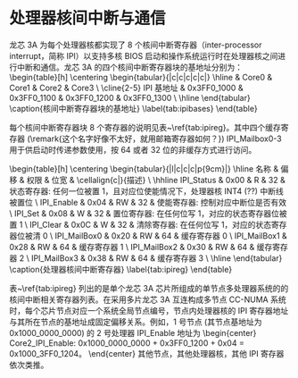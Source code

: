 处理器核间中断与通信
====================

龙芯 3A 为每个处理器核都实现了 8 个核间中断寄存器（inter-processor
interrupt，简称 IPI）以支持多核 BIOS
启动和操作系统运行时在处理器核之间进行中断和通信。龙芯 3A
的四个核间中断寄存器块的基地址分别为：
\begin{table}[h]
  \centering
  \begin{tabular}{|c|c|c|c|c|} \hline
               & Core0 & Core1 & Core2 & Core3 \\ \cline{2-5}
    IPI 基地址 & 0x3FF0\_1000 & 0x3FF0\_1100 & 0x3FF0\_1200 & 0x3FF0\_1300 \\ \hline
  \end{tabular}
  \caption{核间中断寄存器块的基地址}
  \label{tab:ipibases}
\end{table}

每个核间中断寄存器块 8 个寄存器的说明见表~\ref{tab:ipireg}。其中四个缓存寄存器
(\remark{这个名字好像不太好，就用邮箱寄存器如何？})
IPI\_Mailbox0-3 用于供启动时传递参数使用，按 64 或者 32
位的非缓存方式进行访问。

\begin{table}[h]
  \centering
  \begin{tabular}{|l|c|c|c|p{9cm}|} \hline
    名称          & 偏移 & 权限 & 位宽 & \cellalign{c|}{描述} \\ \hhline
    IPI\_Status   & 0x00 & R    & 32 & 状态寄存器: 任何一位被置 1，且对应位使能情况下，处理器核 INT4 (??) 中断线被置位 \\
    IPI\_Enable   & 0x04 & RW   & 32 & 使能寄存器: 控制对应中断位是否有效 \\
    IPI\_Set      & 0x08 & W    & 32 & 置位寄存器: 在任何位写 1，对应的状态寄存器位被置 1 \\
    IPI\_Clear    & 0x0C & W    & 32 & 清除寄存器: 在任何位写 1，对应的状态寄存器位被清 0 \\
    IPI\_MailBox0 & 0x20 & RW   & 64 & 缓存寄存器 0 \\
    IPI\_MailBox1 & 0x28 & RW   & 64 & 缓存寄存器 1 \\
    IPI\_MailBox2 & 0x30 & RW   & 64 & 缓存寄存器 2 \\
    IPI\_MailBox3 & 0x38 & RW   & 64 & 缓存寄存器 3 \\ \hline
  \end{tabular}
  \caption{处理器核间中断寄存器}
  \label{tab:ipireg}
\end{table}

表~\ref{tab:ipireg} 列出的是单个龙芯 3A
芯片所组成的单节点多处理器系统的的核间中断相关寄存器列表。在采用多片龙芯 3A
互连构成多节点 CC-NUMA
系统时，每个芯片节点对应一个系统全局节点编号，节点内处理器核的 IPI
寄存器地址与其所在节点的基地址成固定偏移关系。例如，1 号节点
(其节点基地址为0x1000\_0000\_0000) 的 2 号处理器 IPI\_Enable 地址为
\begin{center}
  Core2\_IPI\_Enable: 0x1000\_0000\_0000 + 0x3FF0\_1200 + 0x04 = 0x1000\_3FF0\_1204。
\end{center}
其他节点，其他处理器核，其他 IPI 寄存器依次类推。

